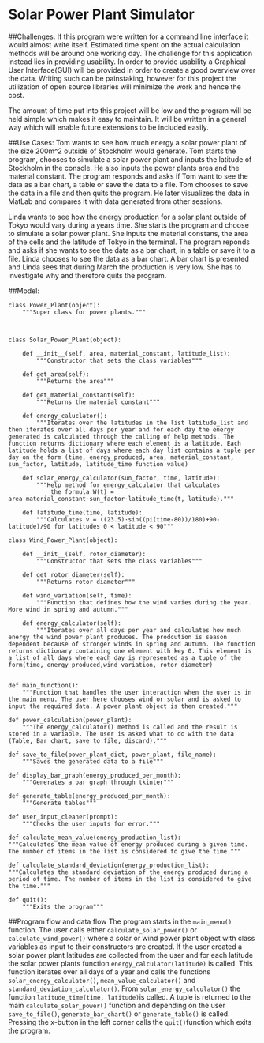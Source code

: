 # Solar Power Plant Simulator
##Challenges:
If this program were written for a command line interface it would almost write itself. Estimated time spent on the actual calculation methods will be around one working day. The challenge for this application instead lies in providing usability. 
In order to provide usability a Graphical User Interface(GUI) will be provided in order to create a good overview over the data. Writing such can be painstaking, however for this project the utilization of open source libraries will minimize the work and hence the cost.

The amount of time put into this project will be low and the program will be held simple which makes it easy to maintain. It will be written in a general way which will enable future extensions to be included easily.

##Use Cases:
Tom wants to see how much energy a solar power plant of the size 200m^2 outside of Stockholm would generate. Tom starts the program, chooses to simulate a solar power plant and inputs the latitude of Stockholm in the console. He also inputs the power plants area and the material constant. The program responds and asks if Tom want to see the data as a bar chart, a table or save the data to a file. Tom chooses to save the data in a file and then quits the program. He later visualizes the data in MatLab and compares it with data generated from other sessions.

Linda wants to see how the energy production for a solar plant outside of Tokyo would vary during a years time. She starts the program and choose to simulate a solar power plant. She inputs the material constans, the area of the cells and the latitude of Tokyo in the terminal. The program reponds and asks if she wants to see the data as a bar chart, in a table or save it to a file. Linda chooses to see the data as a bar chart. A bar chart is presented and Linda sees that during March the production is very low. She has to investigate why and therefore quits the program.

##Model:

```
class Power_Plant(object):
	"""Super class for power plants."""



class Solar_Power_Plant(object):

	def __init__(self, area, material_constant, latitude_list):
		"""Constructor that sets the class variables"""
	
	def get_area(self):
		"""Returns the area"""

	def get_material_constant(self):
		"""Returns the material constant"""

	def energy_caluclator():
		"""Iterates over the latitudes in the list latitude_list and then iterates over all days per year and for each day the energy generated is calculated through the calling of help methods. The function returns dictionary where each element is a latitude. Each latitude holds a list of days where each day list contains a tuple per day on the form (time, energy_produced, area, material_constant, sun_factor, latitude, latitude_time function value)

	def solar_energy_calculator(sun_factor, time, latitude):
		"""Help method for energy_calculator that calculates 
			the formula W(t) = area·material_constant·sun_factor·latitude_time(t, latitude)."""

	def latitude_time(time, latitude):
		"""Calculates v = ((23.5)·sin((pi(time-80))/180)+90-latitude)/90 for latitudes 0 < latitude < 90"""

class Wind_Power_Plant(object):

	def __init__(self, rotor_diameter):
		"""Constructor that sets the class variables"""

	def get_rotor_diameter(self):
		"""Returns rotor diameter"""

    def wind_variation(self, time):
        """Function that defines how the wind varies during the year. More wind in spring and autumn."""

	def energy_calculator(self):
		"""Iterates over all days per year and calculates how much energy the wind power plant produces. The prodcution is season dependent because of stronger winds in spring and autumn. The function returns dictionary containing one element with key 0. This element is a list of all days where each day is represented as a tuple of the form(time, energy_produced,wind_variation, rotor_diameter)


def main_function():
	"""Function that handles the user interaction when the user is in the main menu. The user here chooses wind or solar and is asked to input the required data. A power plant object is then created."""

def power_calculation(power_plant):
	"""The energy_calculator() method is called and the result is stored in a variable. The user is asked what to do with the data (Table, Bar chart, save to file, discard)."""

def save_to_file(power_plant_dict, power_plant, file_name):
	"""Saves the generated data to a file"""

def display_bar_graph(energy_produced_per_month):
	"""Generates a bar graph through tkinter"""

def generate_table(energy_produced_per_month):
	"""Generate tables"""

def user_input_cleaner(prompt):
	"""Checks the user inputs for error."""

def calculate_mean_value(energy_production_list):
"""Calculates the mean value of energy produced during a given time. The number of items in the list is considered to give the time."""

def calculate_standard_deviation(energy_production_list):
"""Calculates the standard deviation of the energy produced during a period of time. The number of items in the list is considered to give the time."""

def quit():
	"""Exits the program"""
```

##Program flow and data flow
The program starts in the ```main_menu()``` function. The user calls either ```calculate_solar_power()``` or ```calculate_wind_power()``` where a solar or wind power plant object with class variables as input to their constructors are created. If the user created a solar power plant latitudes are collected from the user and for each latitude the solar power plants function ```energy_calculator(latitude)``` is called. This function iterates over all days of a year and calls the functions ```solar_energy_calculator()```, ```mean_value_calculator()``` and ```standard_deviation_calculator()```. From ```solar_energy_calculator()``` the function ```latitude_time(time, latitude)```is called.  A tuple is returned to the main ```calculate_solar_power()``` function and depending on the user ```save_to_file()```, ```generate_bar_chart()``` or ```generate_table()``` is called. Pressing the x-button in the left corner calls the ```quit()```function which exits the program.